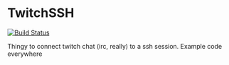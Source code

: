 TwitchSSH
=========

[![Build Status](https://travis-ci.org/hintss/TwitchSSH.svg)](https://travis-ci.org/hintss/TwitchSSH)

Thingy to connect twitch chat (irc, really) to a ssh session. Example code everywhere
